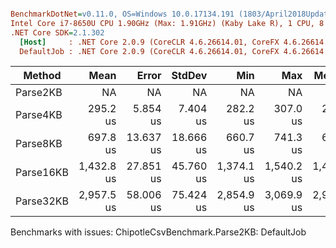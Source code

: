 ``` ini

BenchmarkDotNet=v0.11.0, OS=Windows 10.0.17134.191 (1803/April2018Update/Redstone4)
Intel Core i7-8650U CPU 1.90GHz (Max: 1.91GHz) (Kaby Lake R), 1 CPU, 8 logical and 4 physical cores
.NET Core SDK=2.1.302
  [Host]     : .NET Core 2.0.9 (CoreCLR 4.6.26614.01, CoreFX 4.6.26614.01), 64bit RyuJIT
  DefaultJob : .NET Core 2.0.9 (CoreCLR 4.6.26614.01, CoreFX 4.6.26614.01), 64bit RyuJIT


```
|    Method |       Mean |     Error |    StdDev |        Min |        Max |     Median |    Gen 0 | Allocated |
|---------- |-----------:|----------:|----------:|-----------:|-----------:|-----------:|---------:|----------:|
|  Parse2KB |         NA |        NA |        NA |         NA |         NA |         NA |      N/A |       N/A |
|  Parse4KB |   295.2 us |  5.854 us |  7.404 us |   282.2 us |   307.0 us |   297.6 us |  22.9492 |   96856 B |
|  Parse8KB |   697.8 us | 13.637 us | 18.666 us |   660.7 us |   741.3 us |   691.7 us |  55.6641 |  235776 B |
| Parse16KB | 1,432.8 us | 27.851 us | 45.760 us | 1,374.1 us | 1,540.2 us | 1,437.9 us | 111.3281 |  470312 B |
| Parse32KB | 2,957.5 us | 58.006 us | 75.424 us | 2,854.9 us | 3,069.9 us | 2,942.5 us | 230.4688 |  982432 B |

Benchmarks with issues:
  ChipotleCsvBenchmark.Parse2KB: DefaultJob
